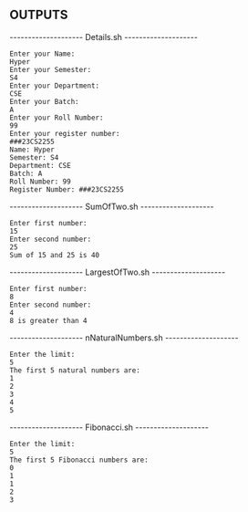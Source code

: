 ## OUTPUTS

-------------------- Details.sh --------------------
```
Enter your Name:
Hyper
Enter your Semester:
S4
Enter your Department:
CSE
Enter your Batch:
A
Enter your Roll Number:
99
Enter your register number:
###23CS2255
Name: Hyper
Semester: S4
Department: CSE
Batch: A
Roll Number: 99
Register Number: ###23CS2255
```
-------------------- SumOfTwo.sh --------------------
```
Enter first number:
15
Enter second number:
25
Sum of 15 and 25 is 40
```
-------------------- LargestOfTwo.sh --------------------
```
Enter first number:
8
Enter second number:
4
8 is greater than 4
```

-------------------- nNaturalNumbers.sh --------------------
```
Enter the limit:
5
The first 5 natural numbers are:
1
2
3
4
5
```
-------------------- Fibonacci.sh --------------------
```
Enter the limit:
5
The first 5 Fibonacci numbers are:
0
1
1
2
3
```
